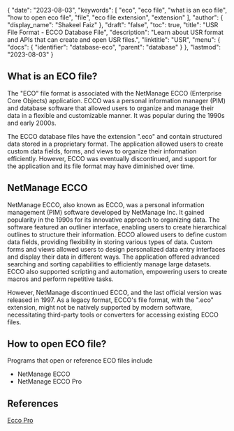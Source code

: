 {
  "date": "2023-08-03",
  "keywords": [
    "eco",
    "eco file",
    "what is an eco file",
    "how to open eco file",
    "file",
    "eco file extension",
    "extension"
  ],
  "author": {
    "display_name": "Shakeel Faiz"
  },
  "draft": "false",
  "toc": true,
  "title": "USR File Format - ECCO Database File",
  "description": "Learn about USR format and APIs that can create and open USR files.",
  "linktitle": "USR",
  "menu": {
    "docs": {
      "identifier": "database-eco",
      "parent": "database"
    }
  },
  "lastmod": "2023-08-03"
}

## What is an ECO file?

The "ECO" file format is associated with the NetManage ECCO (Enterprise Core Objects) application. ECCO was a personal information manager (PIM) and database software that allowed users to organize and manage their data in a flexible and customizable manner. It was popular during the 1990s and early 2000s.

The ECCO database files have the extension ".eco" and contain structured data stored in a proprietary format. The application allowed users to create custom data fields, forms, and views to organize their information efficiently. However, ECCO was eventually discontinued, and support for the application and its file format may have diminished over time.

## NetManage ECCO

NetManage ECCO, also known as ECCO, was a personal information management (PIM) software developed by NetManage Inc. It gained popularity in the 1990s for its innovative approach to organizing data. The software featured an outliner interface, enabling users to create hierarchical outlines to structure their information. ECCO allowed users to define custom data fields, providing flexibility in storing various types of data. Custom forms and views allowed users to design personalized data entry interfaces and display their data in different ways. The application offered advanced searching and sorting capabilities to efficiently manage large datasets. ECCO also supported scripting and automation, empowering users to create macros and perform repetitive tasks. 

However, NetManage discontinued ECCO, and the last official version was released in 1997. As a legacy format, ECCO's file format, with the ".eco" extension, might not be natively supported by modern software, necessitating third-party tools or converters for accessing existing ECCO files.

## How to open ECO file?

Programs that open or reference ECO files include

- NetManage ECCO
- NetManage ECCO Pro

## References
[Ecco Pro](https://en.wikipedia.org/wiki/Ecco_Pro)
